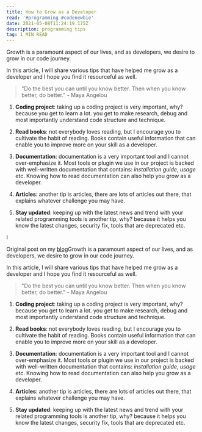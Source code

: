 ```yaml
---
title: How to Grow as a Developer
read: '#programming #codenewbie'
date: 2021-05-08T11:24:19.175Z
description: programming tips
tag: 1 MIN READ
---
```

Growth is a paramount aspect of our lives, and as developers, we desire to grow in our code journey.

In this article, I will share various tips that have helped me grow as a developer and I hope you find it resourceful as well.


> "Do the best you can until you know better. Then when you know better, do better." - Maya Angelou

1. **Coding project**: taking up a coding project is very important, why? because you get to learn a lot. you get to make research, debug and most importantly understand code structure and technique.

2. **Read books**: not everybody loves reading, but I encourage you to cultivate the habit of reading. Books contain useful information that can enable you to improve more on your skill as a developer.

3. **Documentation**: documentation is a very important tool and I cannot over-emphasize it. Most tools or plugin we use in our project is backed with well-written documentation that contains: _installation guide_, _usage_ etc. 
Knowing how to read documentation can also help you grow as a developer.

4. **Articles**: another tip is articles, there are lots of articles out there, that explains whatever challenge you may have.

5. **Stay updated**: keeping up with the latest news and trend with your related programming tools is another tip, why? because it helps you know the latest changes, security fix, tools that are deprecated etc.

I

Original post on my [blog](https://www.example.com)Growth is a paramount aspect of our lives, and as developers, we desire to grow in our code journey.

In this article, I will share various tips that have helped me grow as a developer and I hope you find it resourceful as well.


> "Do the best you can until you know better. Then when you know better, do better." - Maya Angelou

1. **Coding project**: taking up a coding project is very important, why? because you get to learn a lot. you get to make research, debug and most importantly understand code structure and technique.

2. **Read books**: not everybody loves reading, but I encourage you to cultivate the habit of reading. Books contain useful information that can enable you to improve more on your skill as a developer.

3. **Documentation**: documentation is a very important tool and I cannot over-emphasize it. Most tools or plugin we use in our project is backed with well-written documentation that contains: _installation guide_, _usage_ etc. 
Knowing how to read documentation can also help you grow as a developer.

4. **Articles**: another tip is articles, there are lots of articles out there, that explains whatever challenge you may have.

5. **Stay updated**: keeping up with the latest news and trend with your related programming tools is another tip, why? because it helps you know the latest changes, security fix, tools that are deprecated etc.

